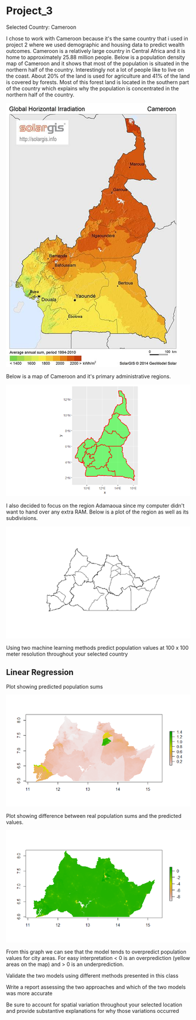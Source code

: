 # Project_3

Selected Country: Cameroon

I chose to work with Cameroon because it's the same country that i used in project 2 where we used demographic and housing data to predict wealth outcomes. 
Cameroon is a relatively large country in Central Africa and it is home to approximately 25.88 million people. Below is a population density map of Cameroon and it shows that most of the population is situated in the northern half of the country. Interestingly not a lot of people like to live on the coast. About 20% of the land is used for agriculture and 41% of the land is covered by forests. Most of this forest land is located in the southern part of the country which explains why the population is concentrated in the northern half of the country.



![pop_map](pop_map.jpeg)


Below is a map of Cameroon and it's primary administrative regions.

![primary](primary.png)

I also decided to focus on the region Adamaoua since my computer didn't want to hand over any extra RAM.
Below is a plot of the region as well as its subdivisions.

![adamaoua](adamaoua.png)

Using two machine learning methods predict population values at 100 x 100 meter resolution throughout your selected country

## Linear Regression

Plot showing predicted population sums

![popsums](popsums.png)


Plot showing difference between real population sums and the predicted values.

![diffsums](diffsums.png)

From this graph we can see that the model tends to overpredict population values for city areas.
For easy interpretation < 0 is an overprediction (yellow areas on the map) and > 0 is an underprediction.

Validate the two models using different methods presented in this class


Write a report assessing the two approaches and which of the two models was more accurate


Be sure to account for spatial variation throughout your selected location and provide substantive explanations for why those variations occurred
